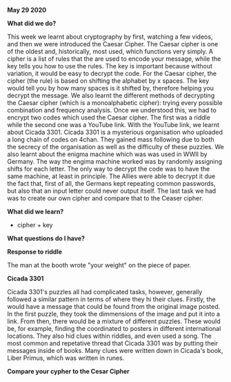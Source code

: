 **May 29 2020**


**What did we do?**


This week we learnt about cryptography by first, watching a few videos, and then we were introduced the Caesar Cipher. The Caesar cipher is one of the oldest and, historically, most used, which functions very simply. A cipher is a list of rules that the are used to encode your message, while the key tells you how to use the rules. The key is important because without variation, it would be easy to decrypt the code. For the Caesar cipher, the cipher (the rule) is based on shifting the alphabet by x spaces. The key would tell you by how many spaces is it shifted by, therefore helping you decrypt the message. We also learnt the different methods of decrypting the Caesar cipher (which is a monoalphabetic cipher): trying every possible combination and frequency analysis. Once we understood this, we had to encrypt two codes which used the Caesar cipher. The first was a riddle while the second one was a YouTube link. With the YouTube link, we learnt about Cicada 3301. Cicada 3301 is a mysterious organisation who uploaded a long chain of codes on 4chan. They gained mass following due to both the secrecy of the organisation as well as the difficulty of these puzzles. We also learnt about the enigma machine which was was used in WWII by Germany. The way the engima machine worked was by randomly assigning shifts for each letter. The only way to decrypt the code was to have the same machine, at least in principle. The Allies were able to decrypt it due the fact that, first of all, the Germans kept repeating common passwords, but also that an input letter could never output itself. The last task we had was to create our own cipher and compare that to the Ceaser cipher. 


**What did we learn?**

- cipher + key


**What questions do I have?** 


**Response to riddle**

The man at the booth wrote "your weight" on the piece of paper. 


**Cicada 3301**


Cicada 3301's puzzles all had complicated tasks, however, generally followed a similar pattern in terms of where they hi their clues. Firstly, the would have a message that could be found from the original image posted. In the first puzzle, they took the dimmensions of the image and put it into a link. From then, there would be a mixture of different puzzles. These would be, for example, finding the coordinated to  posters in different international locations. They also hid clues within riddles, and even used a song. The most common and repetative thread that Cicada 3301 was by putting their messages inside of books. Many clues were written down in Cicada's book, Liber Primus, which was written in runes.  


**Compare your cypher to the Cesar Cipher**

